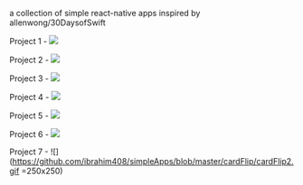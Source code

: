 a collection of simple react-native apps
inspired by allenwong/30DaysofSwift

Project 1 -
![](watch/Screen%20Shot%202019-03-15%20at%203.00.35%20PM.png)

Project 2 -
![](customFont/Screen%20Shot%202019-03-23%20at%205.19.06%20PM.png)

Project 3 -
![](SnapChatUI/SnapChatUIScreenShot.png)

Project 4 -
![](LocalVideo/video.gif)

Project 5 -
![](carouselEffect/carousalgif.gif)

Project 6 -
![](findMyLocation/findMyLocationVideo.gif)

Project 7 - 
![](https://github.com/ibrahim408/simpleApps/blob/master/cardFlip/cardFlip2.gif =250x250)
